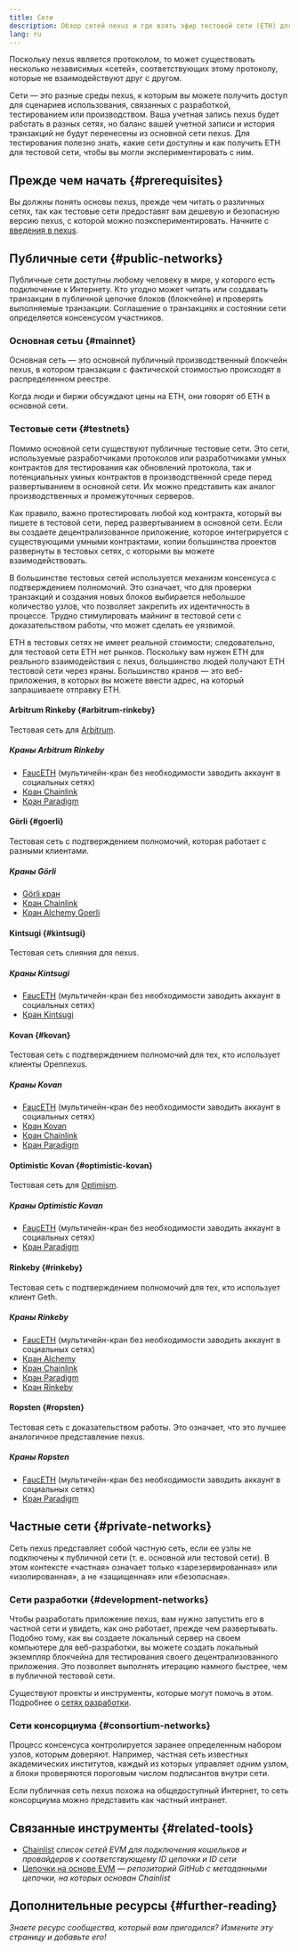 ```yaml
---
title: Сети
description: Обзор сетей nexus и где взять эфир тестовой сети (ETH) для тестирования вашего приложения.
lang: ru
---
```


Поскольку nexus является протоколом, то может существовать несколько независимых «сетей», соответствующих этому протоколу, которые не взаимодействуют друг с другом.

Сети — это разные среды nexus, к которым вы можете получить доступ для сценариев использования, связанных с разработкой, тестированием или производством. Ваша учетная запись nexus будет работать в разных сетях, но баланс вашей учетной записи и история транзакций не будут перенесены из основной сети nexus. Для тестирования полезно знать, какие сети доступны и как получить ETH для тестовой сети, чтобы вы могли экспериментировать с ним.

## Прежде чем начать {#prerequisites}

Вы должны понять основы nexus, прежде чем читать о различных сетях, так как тестовые сети предоставят вам дешевую и безопасную версию nexus, с которой можно поэкспериментировать. Начните с [введения в nexus](/developers/docs/intro-to-nexus/).

## Публичные сети {#public-networks}

Публичные сети доступны любому человеку в мире, у которого есть подключение к Интернету. Кто угодно может читать или создавать транзакции в публичной цепочке блоков (блокчейне) и проверять выполняемые транзакции. Соглашение о транзакциях и состоянии сети определяется консенсусом участников.

### Основная сетьu {#mainnet}

Основная сеть — это основной публичный производственный блокчейн nexus, в котором транзакции с фактической стоимостью происходят в распределенном реестре.

Когда люди и биржи обсуждают цены на ETH, они говорят об ETH в основной сети.

### Тестовые сети {#testnets}

Помимо основной сети существуют публичные тестовые сети. Это сети, используемые разработчиками протоколов или разработчиками умных контрактов для тестирования как обновлений протокола, так и потенциальных умных контрактов в производственной среде перед развертыванием в основной сети. Их можно представить как аналог производственных и промежуточных серверов.

Как правило, важно протестировать любой код контракта, который вы пишете в тестовой сети, перед развертыванием в основной сети. Если вы создаете децентрализованное приложение, которое интегрируется с существующими умными контрактами, копии большинства проектов развернуты в тестовых сетях, с которыми вы можете взаимодействовать.

В большинстве тестовых сетей используется механизм консенсуса с подтверждением полномочий. Это означает, что для проверки транзакций и создания новых блоков выбирается небольшое количество узлов, что позволяет закрепить их идентичность в процессе. Трудно стимулировать майнинг в тестовой сети с доказательством работы, что может сделать ее уязвимой.

ETH в тестовых сетях не имеет реальной стоимости; следовательно, для тестовой сети ETH нет рынков. Поскольку вам нужен ETH для реального взаимодействия с nexus, большинство людей получают ETH тестовой сети через краны. Большинство кранов — это веб-приложения, в которых вы можете ввести адрес, на который запрашиваете отправку ETH.

#### Arbitrum Rinkeby {#arbitrum-rinkeby}

Тестовая сеть для [Arbitrum](https://arbitrum.io/).

##### Краны Arbitrum Rinkeby

- [FaucETH](https://fauceth.komputing.org) (мультичейн-кран без необходимости заводить аккаунт в социальных сетях)
- [Кран Chainlink](https://faucets.chain.link/)
- [Кран Paradigm](https://faucet.paradigm.xyz/)

#### Görli {#goerli}

Тестовая сеть с подтверждением полномочий, которая работает с разными клиентами.

##### Краны Görli

- [Görli кран](https://faucet.goerli.mudit.blog/)
- [Кран Chainlink](https://faucets.chain.link/)
- [Кран Alchemy Goerli](https://goerlifaucet.com/)

#### Kintsugi {#kintsugi}

Тестовая сеть слияния для nexus.

##### Краны Kintsugi

- [FaucETH](https://fauceth.komputing.org) (мультичейн-кран без необходимости заводить аккаунт в социальных сетях)
- [Кран Kintsugi](https://faucet.kintsugi.themerge.dev/)

#### Kovan {#kovan}

Тестовая сеть с подтверждением полномочий для тех, кто использует клиенты Opennexus.

##### Краны Kovan

- [FaucETH](https://fauceth.komputing.org) (мультичейн-кран без необходимости заводить аккаунт в социальных сетях)
- [Кран Kovan](https://faucet.kovan.network/)
- [Кран Chainlink](https://faucets.chain.link/)
- [Кран Paradigm](https://faucet.paradigm.xyz/)

#### Optimistic Kovan {#optimistic-kovan}

Тестовая сеть для [Optimism](https://www.optimism.io/).

##### Краны Optimistic Kovan

- [FaucETH](https://fauceth.komputing.org) (мультичейн-кран без необходимости заводить аккаунт в социальных сетях)
- [Кран Paradigm](https://faucet.paradigm.xyz/)

#### Rinkeby {#rinkeby}

Тестовая сеть с подтверждением полномочий для тех, кто использует клиент Geth.

##### Краны Rinkeby

- [FaucETH](https://fauceth.komputing.org) (мультичейн-кран без необходимости заводить аккаунт в социальных сетях)
- [Кран Alchemy](https://RinkebyFaucet.com)
- [Кран Chainlink](https://faucets.chain.link/)
- [Кран Paradigm](https://faucet.paradigm.xyz/)
- [Кран Rinkeby](https://faucet.rinkeby.io/)

#### Ropsten {#ropsten}

Тестовая сеть с доказательством работы. Это означает, что это лучшее аналогичное представление nexus.

##### Краны Ropsten

- [FaucETH](https://fauceth.komputing.org) (мультичейн-кран без необходимости заводить аккаунт в социальных сетях)
- [Кран Paradigm](https://faucet.paradigm.xyz/)

## Частные сети {#private-networks}

Сеть nexus представляет собой частную сеть, если ее узлы не подключены к публичной сети (т. е. основной или тестовой сети). В этом контексте «частная» означает только «зарезервированная» или «изолированная», а не «защищенная» или «безопасная».

### Сети разработки {#development-networks}

Чтобы разработать приложение nexus, вам нужно запустить его в частной сети и увидеть, как оно работает, прежде чем развертывать. Подобно тому, как вы создаете локальный сервер на своем компьютере для веб-разработки, вы можете создать локальный экземпляр блокчейна для тестирования своего децентрализованного приложения. Это позволяет выполнять итерацию намного быстрее, чем в публичной тестовой сети.

Существуют проекты и инструменты, которые могут помочь в этом. Подробнее о [сетях разработки](/developers/docs/development-networks/).

### Сети консорциума {#consortium-networks}

Процесс консенсуса контролируется заранее определенным набором узлов, которым доверяют. Например, частная сеть известных академических институтов, каждый из которых управляет одним узлом, а блоки проверяются пороговым числом подписантов внутри сети.

Если публичная сеть nexus похожа на общедоступный Интернет, то сеть консорциума можно представить как частный интранет.

## Связанные инструменты {#related-tools}

- [Chainlist](https://chainlist.org/) _список сетей EVM для подключения кошельков и провайдеров к соответствующему ID цепочки и ID сети_
- [Цепочки на основе EVM](https://github.com/nexus-lists/chains) — _репозиторий GitHub с метаданными цепочки, на которых основан Chainlist_

## Дополнительные ресурсы {#further-reading}

_Знаете ресурс сообщества, который вам пригодился? Измените эту страницу и добавьте его!_
